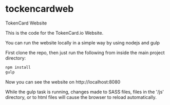 # tockencardweb
TokenCard Website

This is the code for the TokenCard.io Website.

You can run the website locally in a simple way by using nodejs and gulp

First clone the repo, then just run the following from inside the main project directory:

```bash
npm install
gulp
```

Now you can see the website on http://localhost:8080

While the gulp task is running, changes made to SASS files, files in the '/js' directory, or to html files will cause the browser to reload automatically.


